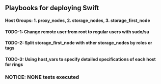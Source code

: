 ## Playbooks for deploying Swift
#### Host Groups: 1. proxy_nodes, 2. storage_nodes, 3. storage_first_node
#### TODO-1: Change remote user from root to regular users with sudo/su
#### TODO-2: Split storage_first_node with other storage_nodes by roles or tags
#### TODO-3: Using host_vars to specify detailed specifications of each host for rings
### NOTICE: NONE tests executed
